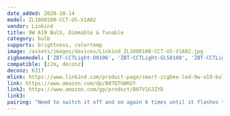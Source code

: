 ```yaml
---
date_added: 2020-10-14
model: ZL1000100-CCT-US-V1A02 
vendor: Linkind
title: 9W A19 Bulb, Dimmable & Tunable
category: bulb
supports: brightness, colortemp
image: /assets/images/devices/Linkind_ZL1000100-CCT-US-V1A02.jpg
zigbeemodel: ['ZBT-CCTLight-D0106', 'ZBT-CCTLight-GLS0108', 'ZBT-CCTLight-GLS0109']
compatible: [z2m, deconz]
deconz: 6317
mlink: https://www.linkind.com/product-page/smart-zigbee-led-9w-a19-bulb-dimmable-tunable-hub-required-alexa-control
link: https://www.amazon.com/dp/B07QTGWH2Y
link2: https://www.amazon.com/gp/product/B07V1GJZYD
link3: 
pairing: "Need to switch it off and on again 6 times until it flashes twice to show its in pairing mode"
---
```


